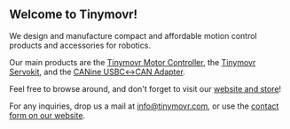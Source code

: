 ## Welcome to Tinymovr!

We design and manufacture compact and affordable motion control products and accessories for robotics.

Our main products are the [Tinymovr Motor Controller](https://tinymovr.com/products/tinymovr-r5), the [Tinymovr Servokit](https://tinymovr.com/products/tinymovr-servo-kit-r5), and the [CANine USBC↔︎CAN Adapter](https://tinymovr.com/products/can-bus-adapter).

Feel free to browse around, and don't forget to visit our [website and store](https://tinymovr.com)!

 For any inquiries, drop us a mail at info@tinymovr.com, or use the [contact form on our website](https://tinymovr.com/pages/about-us).
